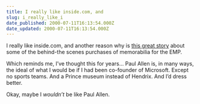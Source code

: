 ```yaml
---
title: I really like inside.com, and
slug: i_really_like_i
date_published: 2000-07-11T16:13:54.000Z
date_updated: 2000-07-11T16:13:54.000Z
---
```


I really like inside.com, and another reason why is [this great story](http://www.inside.com/story/Story_Cached/0,2770,6570_9,00.html) about some of the behind-the scenes purchases of memorabilia for the EMP.

Which reminds me, I’ve thought this for years… Paul Allen is, in many ways, the ideal of what I would be if I had been co-founder of Microsoft. Except no sports teams. And a Prince museum instead of Hendrix. And I’d dress better.

Okay, maybe I *wouldn’t* be like Paul Allen.
